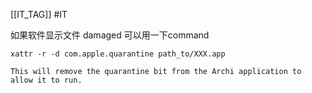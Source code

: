 [[IT_TAG]] #IT 

如果软件显示文件 damaged
可以用一下command

```shell
xattr -r -d com.apple.quarantine path_to/XXX.app

This will remove the quarantine bit from the Archi application to allow it to run.
```